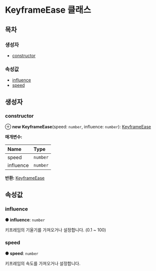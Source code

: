# KeyframeEase 클래스

## 목차

### 생성자

* [constructor](keyframeease-class.md#constructor)

### 속성값

* [influence](keyframeease-class.md#influence)
* [speed](keyframeease-class.md#speed)

## 생성자

### constructor   <a id="constructor"></a>

⊕ **new KeyframeEase**\(speed: `number`, influence: `number`\): [KeyframeEase](keyframeease-class.md)

**매개변수:**

| Name | Type |
| :--- | :--- |
| speed | `number` |
| influence | `number` |

**반환:** [KeyframeEase](keyframeease-class.md)

## 속성값

### influence   <a id="influence"></a>

**● influence**: `number`

키프레임의 기울기를 가져오거나 설정합니다. \(0.1 ~ 100\)

### speed   <a id="speed"></a>

**● speed**: `number`

키프레임의 속도를 가져오거나 설정합니다.

